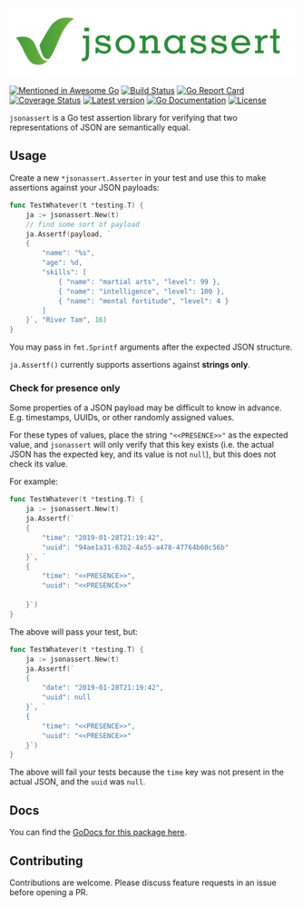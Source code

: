 ![logo](./logo.png)

[![Mentioned in Awesome Go](https://awesome.re/mentioned-badge.svg)](https://github.com/avelino/awesome-go)
[![Build Status](https://travis-ci.com/kinbiko/jsonassert.svg?branch=master)](https://travis-ci.com/kinbiko/jsonassert)
[![Go Report Card](https://goreportcard.com/badge/github.com/kinbiko/jsonassert)](https://goreportcard.com/report/github.com/kinbiko/jsonassert)
[![Coverage Status](https://coveralls.io/repos/github/kinbiko/jsonassert/badge.svg)](https://coveralls.io/github/kinbiko/jsonassert)
[![Latest version](https://img.shields.io/github/tag/kinbiko/jsonassert.svg?label=latest%20version&style=flat)](https://github.com/kinbiko/jsonassert/releases)
[![Go Documentation](http://img.shields.io/badge/godoc-documentation-blue.svg?style=flat)](http://godoc.org/github.com/kinbiko/jsonassert)
[![License](https://img.shields.io/github/license/kinbiko/jsonassert.svg?style=flat)](https://github.com/kinbiko/jsonassert/blob/master/LICENSE)

`jsonassert` is a Go test assertion library for verifying that two representations of JSON are semantically equal.

## Usage

Create a new `*jsonassert.Asserter` in your test and use this to make assertions against your JSON payloads:

```go
func TestWhatever(t *testing.T) {
    ja := jsonassert.New(t)
    // find some sort of payload
    ja.Assertf(payload, `
    {
        "name": "%s",
        "age": %d,
        "skills": [
            { "name": "martial arts", "level": 99 },
            { "name": "intelligence", "level": 100 },
            { "name": "mental fortitude", "level": 4 }
        ]
    }`, "River Tam", 16)
}
```

You may pass in `fmt.Sprintf` arguments after the expected JSON structure.

`ja.Assertf()` currently supports assertions against **strings only**.

### Check for presence only

Some properties of a JSON payload may be difficult to know in advance.
E.g. timestamps, UUIDs, or other randomly assigned values.

For these types of values, place the string `"<<PRESENCE>>"` as the expected value, and `jsonassert` will only verify that this key exists (i.e. the actual JSON has the expected key, and its value is not `null`), but this does not check its value.

For example:

```go
func TestWhatever(t *testing.T) {
    ja := jsonassert.New(t)
    ja.Assertf(`
    {
        "time": "2019-01-28T21:19:42",
        "uuid": "94ae1a31-63b2-4a55-a478-47764b60c56b"
    }`, `
    {
        "time": "<<PRESENCE>>",
        "uuid": "<<PRESENCE>>"

    }`)
}
```

The above will pass your test, but:

```go
func TestWhatever(t *testing.T) {
    ja := jsonassert.New(t)
    ja.Assertf(`
    {
        "date": "2019-01-28T21:19:42",
        "uuid": null
    }`, `
    {
        "time": "<<PRESENCE>>",
        "uuid": "<<PRESENCE>>"
    }`)
}
```

The above will fail your tests because the `time` key was not present in the actual JSON, and the `uuid` was `null`.

## Docs

You can find the [GoDocs for this package here](https://godoc.org/github.com/kinbiko/jsonassert).

## Contributing

Contributions are welcome. Please discuss feature requests in an issue before opening a PR.
